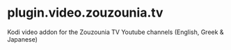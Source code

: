 # plugin.video.zouzounia.tv
Kodi video addon for the Zouzounia TV Youtube channels (English, Greek &amp; Japanese)
